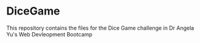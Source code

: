 # DiceGame
 This repository contains the files for the Dice Game challenge in Dr Angela Yu's Web Devleopment Bootcamp
